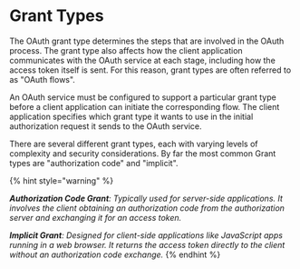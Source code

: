 # Grant Types

The OAuth grant type determines the steps that are involved in the OAuth process. The grant type also affects how the client application communicates with the OAuth service at each stage, including how the access token itself is sent. For this reason, grant types are often referred to as "OAuth flows".

An OAuth service must be configured to support a particular grant type before a client application can initiate the corresponding flow. The client application specifies which grant type it wants to use in the initial authorization request it sends to the OAuth service.

There are several different grant types, each with varying levels of complexity and security considerations. By far the most common Grant types are "authorization code" and "implicit".



{% hint style="warning" %}


_**Authorization Code Grant**: Typically used for server-side applications. It involves the client obtaining an authorization code from the authorization server and exchanging it for an access token._

_**Implicit Grant**: Designed for client-side applications like JavaScript apps running in a web browser. It returns the access token directly to the client without an authorization code exchange._
{% endhint %}



